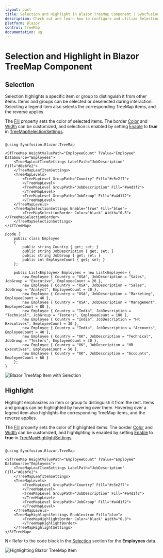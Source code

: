 ```yaml
---
layout: post
title: Selection and Highlight in Blazor TreeMap Component | Syncfusion
description: Check out and learn how to configure and utilize Selection and Highlight feature in the Syncfusion Blazor TreeMap component.
platform: Blazor
control: TreeMap
documentation: ug
---
```


# Selection and Highlight in Blazor TreeMap Component

## Selection

Selection highlights a specific item or group to distinguish it from other items. Items and groups can be selected or deselected during interaction. Selecting a legend item also selects the corresponding TreeMap items, and the reverse applies.

The [Fill](https://help.syncfusion.com/cr/blazor/Syncfusion.Blazor.TreeMap.TreeMapSelectionSettings.html#Syncfusion_Blazor_TreeMap_TreeMapSelectionSettings_Fill) property sets the color of selected items. The border [Color](https://help.syncfusion.com/cr/aspnetcore-blazor/Syncfusion.Blazor.TreeMap.TreeMapSelectionBorder.html) and [Width](https://help.syncfusion.com/cr/aspnetcore-blazor/Syncfusion.Blazor.TreeMap.TreeMapSelectionBorder.html) can be customized, and selection is enabled by setting [Enable](https://help.syncfusion.com/cr/blazor/Syncfusion.Blazor.TreeMap.TreeMapSelectionSettings.html#Syncfusion_Blazor_TreeMap_TreeMapSelectionSettings_Enable) to **true** in [TreeMapSelectionSettings](https://help.syncfusion.com/cr/aspnetcore-blazor/Syncfusion.Blazor.TreeMap.TreeMapSelectionSettings.html).

```cshtml

@using Syncfusion.Blazor.TreeMap

<SfTreeMap WeightValuePath="EmployeeCount" TValue="Employee" DataSource="Employees">
    <TreeMapLeafItemSettings LabelPath="JobDescription" Fill="#8ebfe2">
    </TreeMapLeafItemSettings>
    <TreeMapLevels>
        <TreeMapLevel GroupPath="Country" Fill="#c5e2f7">
        </TreeMapLevel>
        <TreeMapLevel GroupPath="JobDescription" Fill="#a4d1f2">
        </TreeMapLevel>
        <TreeMapLevel GroupPath="JobGroup" Fill="#a4d1f2">
        </TreeMapLevel>
    </TreeMapLevels>
    <TreeMapSelectionSettings Enable="true" Fill="blue">
        <TreeMapSelectionBorder Color="black" Width="0.5"></TreeMapSelectionBorder>
    </TreeMapSelectionSettings>
</SfTreeMap>

@code {
    public class Employee
    {
        public string Country { get; set; }
        public string JobDescription { get; set; }
        public string JobGroup { get; set; }
        public int EmployeeCount { get; set; }
    };

    public List<Employee> Employees = new List<Employee> {
        new Employee { Country = "USA", JobDescription = "Sales", JobGroup = "Executive", EmployeeCount = 20 },
        new Employee { Country = "USA", JobDescription = "Sales", JobGroup = "Analyst", EmployeeCount = 30 },
        new Employee { Country = "USA", JobDescription = "Marketing", EmployeeCount = 40 },
        new Employee { Country = "USA", JobDescription = "Management", EmployeeCount = 80 },
        new Employee { Country = "India", JobDescription = "Technical", JobGroup = "Testers", EmployeeCount = 100 },
        new Employee { Country = "India", JobDescription = "HR Executives", EmployeeCount = 30 },
        new Employee { Country = "India", JobDescription = "Accounts", EmployeeCount = 40 },
        new Employee { Country = "UK", JobDescription = "Technical", JobGroup = "Testers", EmployeeCount = 30 },
        new Employee { Country = "UK", JobDescription = "HR Executives", EmployeeCount = 50 },
        new Employee { Country = "UK", JobDescription = "Accounts", EmployeeCount = 60 }
    };
}

```

![Blazor TreeMap Item with Selection](images/HighlightandSelection/blazor-treemap-selection.png)

## Highlight

Highlight emphasizes an item or group to distinguish it from the rest. Items and groups can be highlighted by hovering over them. Hovering over a legend item also highlights the corresponding TreeMap items, and the reverse applies.

The [Fill](https://help.syncfusion.com/cr/blazor/Syncfusion.Blazor.TreeMap.TreeMapHighlightSettings.html#Syncfusion_Blazor_TreeMap_TreeMapHighlightSettings_Fill) property sets the color of highlighted items. The border [Color](https://help.syncfusion.com/cr/blazor/Syncfusion.Blazor.TreeMap.TreeMapHighlightBorder.html#Syncfusion_Blazor_TreeMap_TreeMapHighlightBorder__ctor) and [Width](https://help.syncfusion.com/cr/blazor/Syncfusion.Blazor.TreeMap.TreeMapHighlightBorder.html#Syncfusion_Blazor_TreeMap_TreeMapHighlightBorder__ctor) can be customized, and highlighting is enabled by setting [Enable](https://help.syncfusion.com/cr/blazor/Syncfusion.Blazor.TreeMap.TreeMapHighlightSettings.html#Syncfusion_Blazor_TreeMap_TreeMapHighlightSettings_Enable) to **true** in [TreeMapHighlightSettings](https://help.syncfusion.com/cr/aspnetcore-blazor/Syncfusion.Blazor.TreeMap.TreeMapHighlightSettings.html).

```cshtml

@using Syncfusion.Blazor.TreeMap

<SfTreeMap WeightValuePath="EmployeeCount" TValue="Employee" DataSource="Employees">
    <TreeMapLeafItemSettings LabelPath="JobDescription" Fill="#8ebfe2">
    </TreeMapLeafItemSettings>
    <TreeMapLevels>
        <TreeMapLevel GroupPath="Country" Fill="#c5e2f7">
        </TreeMapLevel>
        <TreeMapLevel GroupPath="JobDescription" Fill="#a4d1f2">
        </TreeMapLevel>
        <TreeMapLevel GroupPath="JobGroup" Fill="#a4d1f2">
        </TreeMapLevel>
    </TreeMapLevels>
    <TreeMapHighlightSettings Enable=true Fill="blue">
        <TreeMapHighlightBorder Color="black" Width="0.3">
        </TreeMapHighlightBorder>
    </TreeMapHighlightSettings>
</SfTreeMap>

```

N> Refer to the code block in the [Selection](#selection) section for the **Employees** data.

![Highlighting Blazor TreeMap Item](images/HighlightandSelection/blazor-treemap-highlight-item.png)
